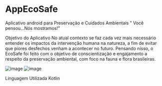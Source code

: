 # AppEcoSafe
Aplicativo android para Preservação e Cuidados Ambientais   " Você pensou...Nós mostramos!" 

Objetivo do Aplicativo
No atual contexto se faz cada vez mais necessário entender os impactos da intervenção humana na natureza, a fim de evitar que piores desfechos venham a acontecer no futuro. Pensando nisso, o EcoSafe foi feito com o objetivo de conscientização e engajamento a respeito da preservação ambiental, com foco na fauna e flora brasileiras.

![image](https://github.com/user-attachments/assets/b2c21b27-14c2-43e1-b0d2-af2813f8a941)
![image](https://github.com/user-attachments/assets/44d93171-21b4-4f7b-bec6-bea3c498c779)

Linguagem Utilizada 
Kotlin 
